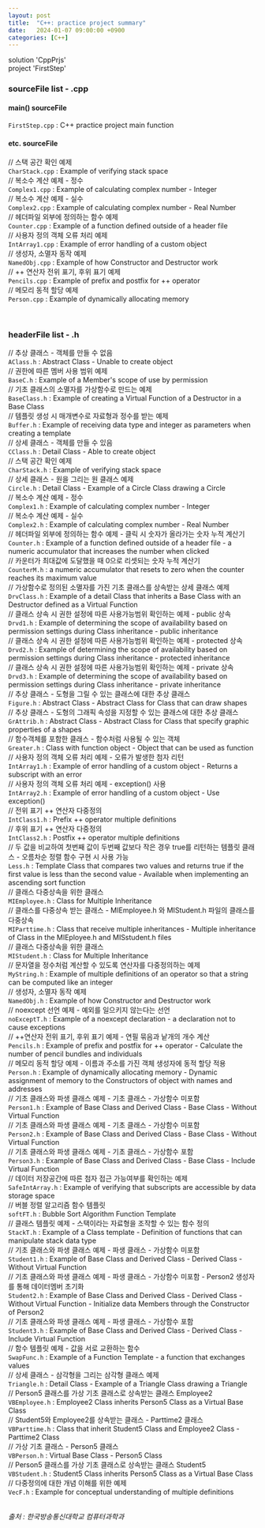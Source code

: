 ```yaml
---
layout: post
title:  "C++: practice project summary"
date:   2024-01-07 09:00:00 +0900
categories: [C++]
---
```


solution 'CppPrjs'   
project 'FirstStep'   
   
### sourceFile list - .cpp   
#### main() sourceFile   
`FirstStep.cpp` : C++ practice project main function   
   
#### etc. sourceFile   
// 스택 공간 확인 예제   
`CharStack.cpp` : Example of verifying stack space   
// 복소수 계산 예제 - 정수   
`Complex1.cpp` : Example of calculating complex number - Integer   
// 복소수 계산 예제 - 실수   
`Complex2.cpp` : Example of calculating complex number - Real Number   
// 헤더파일 외부에 정의하는 함수 예제   
`Counter.cpp` : Example of a function defined outside of a header file   
// 사용자 정의 객체 오류 처리 예제   
`IntArray1.cpp` : Example of error handling of a custom object   
// 생성자, 소멸자 동작 예제   
`NamedObj.cpp` : Example of how Constructor and Destructor work   
// ++ 연산자 전위 표기, 후위 표기 예제   
`Pencils.cpp` : Example of prefix and postfix for ++ operator   
// 메모리 동적 할당 예제   
`Person.cpp` : Example of dynamically allocating memory   
   
<br />
   
### headerFile list - .h   
// 추상 클래스 - 객체를 만들 수 없음   
`AClass.h` : Abstract Class - Unable to create object   
// 권한에 따른 멤버 사용 범위 예제   
`BaseC.h` : Example of a Member's scope of use by permission   
// 기초 클래스의 소멸자를 가상함수로 만드는 예제   
`BaseClass.h` : Example of creating a Virtual Function of a Destructor in a Base Class   
// 템플릿 생성 시 매개변수로 자료형과 정수를 받는 예제   
`Buffer.h` : Example of receiving data type and integer as parameters when creating a template   
// 상세 클래스 - 객체를 만들 수 있음   
`CClass.h` : Detail Class - Able to create object   
// 스택 공간 확인 예제   
`CharStack.h` : Example of verifying stack space   
// 상세 클래스 - 원을 그리는 원 클래스 예제   
`Circle.h` : Detail Class - Example of a Circle Class drawing a Circle   
// 복소수 계산 예제 - 정수   
`Complex1.h` : Example of calculating complex number - Integer   
// 복소수 계산 예제 - 실수   
`Complex2.h` : Example of calculating complex number - Real Number   
// 헤더파일 외부에 정의하는 함수 예제 - 클릭 시 숫자가 올라가는 숫자 누적 계산기   
`Counter.h` : Example of a function defined outside of a header file - a numeric accumulator that increases the number when clicked   
// 카운터가 최대값에 도달했을 때 0으로 리셋되는 숫자 누적 계산기   
`CounterM.h` : a numeric accumulator that resets to zero when the counter reaches its maximum value   
// 가상함수로 정의된 소멸자를 가진 기초 클래스를 상속받는 상세 클래스 예제   
`DrvClass.h` : Example of a detail Class that inherits a Base Class with an Destructor defined as a Virtual Function   
// 클래스 상속 시 권한 설정에 따른 사용가능범위 확인하는 예제 - public 상속   
`Drvd1.h` : Example of determining the scope of availability based on permission settings during Class inheritance - public inheritance   
// 클래스 상속 시 권한 설정에 따른 사용가능범위 확인하는 예제 - protected 상속   
`Drvd2.h` : Example of determining the scope of availability based on permission settings during Class inheritance - protected inheritance   
// 클래스 상속 시 권한 설정에 따른 사용가능범위 확인하는 예제 - private 상속   
`Drvd3.h` : Example of determining the scope of availability based on permission settings during Class inheritance - private inheritance   
// 추상 클래스 - 도형을 그릴 수 있는 클래스에 대한 추상 클래스   
`Figure.h` : Abstract Class - Abstract Class for Class that can draw shapes   
// 추상 클래스 - 도형의 그래픽 속성을 지정할 수 있는 클래스에 대한 추상 클래스   
`GrAttrib.h` : Abstract Class - Abstract Class for Class that specify graphic properties of a shapes   
// 함수객체를 포함한 클래스 - 함수처럼 사용될 수 있는 객체   
`Greater.h` : Class with function object - Object that can be used as function   
// 사용자 정의 객체 오류 처리 예제 - 오류가 발생한 첨자 리턴   
`IntArray1.h` : Example of error handling of a custom object - Returns a subscript with an error   
// 사용자 정의 객체 오류 처리 예제 - exception() 사용   
`IntArray2.h` : Example of error handling of a custom object - Use exception()   
// 전위 표기 ++ 연산자 다중정의   
`IntClass1.h` : Prefix ++ operator multiple definitions   
// 후위 표기 ++ 연산자 다중정의   
`IntClass2.h` : Postfix ++ operator multiple definitions   
// 두 값을 비교하여 첫번째 값이 두번째 값보다 작은 경우 true를 리턴하는 템플릿 클래스 - 오름차순 정렬 함수 구현 시 사용 가능   
`Less.h` : Template Class that compares two values and returns true if the first value is less than the second value - Available when implementing an ascending sort function   
// 클래스 다중상속을 위한 클래스   
`MIEmployee.h` : Class for Multiple Inheritance   
// 클래스를 다중상속 받는 클래스 - MIEmployee.h 와 MIStudent.h 파일의 클래스를 다중상속   
`MIParttime.h` : Class that receive multiple inheritances - Multiple inheritance of Class in the MIEployee.h and MISstudent.h files   
// 클래스 다중상속을 위한 클래스   
`MIStudent.h` : Class for Multiple Inheritance   
// 문자열을 정수처럼 계산할 수 있도록 연산자를 다중정의하는 예제   
`MyString.h` : Example of multiple definitions of an operator so that a string can be computed like an integer   
// 생성자, 소멸자 동작 예제   
`NamedObj.h` : Example of how Constructor and Destructor work   
// noexcept 선언 예제 - 예외를 일으키지 않는다는 선언   
`noExceptT.h` : Example of a noexcept declaration - a declaration not to cause exceptions   
// ++연산자 전위 표기, 후위 표기 예제 - 연필 묶음과 낱개의 개수 계산   
`Pencils.h` : Example of prefix and postfix for ++ operator - Calculate the number of pencil bundles and individuals   
// 메모리 동적 할당 예제 - 이름과 주소를 가진 객체 생성자에 동적 할당 적용   
`Person.h` : Example of dynamically allocating memory - Dynamic assignment of memory to the Constructors of object with names and addresses   
// 기초 클래스와 파생 클래스 예제 - 기초 클래스 - 가상함수 미포함   
`Person1.h` : Example of Base Class and Derived Class - Base Class - Without Virtual Function   
// 기초 클래스와 파생 클래스 예제 - 기초 클래스 - 가상함수 미포함   
`Person2.h` : Example of Base Class and Derived Class - Base Class - Without Virtual Function   
// 기초 클래스와 파생 클래스 예제 - 기초 클래스 - 가상함수 포함   
`Person3.h` : Example of Base Class and Derived Class - Base Class - Include Virtual Function   
// 데이터 저장공간에 따른 첨자 접근 가능여부를 확인하는 예제   
`SafeIntArray.h` : Example of verifying that subscripts are accessible by data storage space   
// 버블 정렬 알고리즘 함수 템플릿   
`softFT.h` : Bubble Sort Algorithm Function Template   
// 클래스 템플릿 예제 - 스택이라는 자료형을 조작할 수 있는 함수 정의   
`StackT.h` : Example of a Class template - Definition of functions that can manipulate stack data type   
// 기초 클래스와 파생 클래스 예제 - 파생 클래스 - 가상함수 미포함   
`Student1.h` : Example of Base Class and Derived Class - Derived Class - Without Virtual Function   
// 기초 클래스와 파생 클래스 예제 - 파생 클래스 - 가상함수 미포함 - Person2 생성자를 통해 데이터멤버 초기화   
`Student2.h` : Example of Base Class and Derived Class - Derived Class - Without Virtual Function - Initialize data Members through the Constructor of Person2   
// 기초 클래스와 파생 클래스 예제 - 파생 클래스 - 가상함수 포함   
`Student3.h` : Example of Base Class and Derived Class - Derived Class - Include Virtual Function   
// 함수 템플릿 예제 - 값을 서로 교환하는 함수   
`SwapFunc.h` : Example of a Function Template - a function that exchanges values   
// 상세 클래스 - 삼각형을 그리는 삼각형 클래스 예제   
`Triangle.h` : Detail Class - Example of a Triangle Class drawing a Triangle   
// Person5 클래스를 가상 기초 클래스로 상속받는 클래스 Employee2   
`VBEmployee.h` : Employee2 Class inherits Person5 Class as a Virtual Base Class   
// Student5와 Employee2를 상속받는 클래스 - Parttime2 클래스   
`VBParttime.h` : Class that inherit Student5 Class and Employee2 Class - Parttime2 Class   
// 가상 기초 클래스 - Person5 클래스   
`VBPerson.h` : Virtual Base Class - Person5 Class   
// Person5 클래스를 가상 기초 클래스로 상속받는 클래스 Student5   
`VBStudent.h` : Student5 Class inherits Person5 Class as a Virtual Base Class   
// 다중정의에 대한 개념 이해를 위한 예제   
`VecF.h` : Example for conceptual understanding of multiple definitions   
   
<br />
<cite>출처 : 한국방송통신대학교 컴퓨터과학과</cite>
